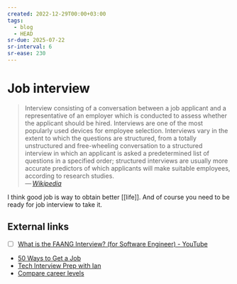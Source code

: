 ```yaml
---
created: 2022-12-29T00:00+03:00
tags:
  - blog
  - HEAD
sr-due: 2025-07-22
sr-interval: 6
sr-ease: 230
---
```


# Job interview

> Interview consisting of a conversation between a job applicant and a representative of an employer which is conducted to assess whether the applicant should be hired. Interviews are one of the most popularly used devices for employee selection. Interviews vary in the extent to which the questions are structured, from a totally unstructured and free-wheeling conversation to a structured interview in which an applicant is asked a predetermined list of questions in a specified order; structured interviews are usually more accurate predictors of which applicants will make suitable employees, according to research studies.\
> — <cite>[Wikipedia](https://en.wikipedia.org/wiki/Interview)</cite>

I think good job is way to obtain better [[life]]. And of course you need to be ready for job interview to take it.

## External links

- [ ] [What is the FAANG Interview? (for Software Engineer) - YouTube](https://www.youtube.com/watch?v=RoHI83C9Fyk)
- [50 Ways to Get a Job](https://50waystogetajob.com/)
- [Tech Interview Prep with Ian](https://techinterview.guide/)
- [Compare career levels](https://www.levels.fyi/)
